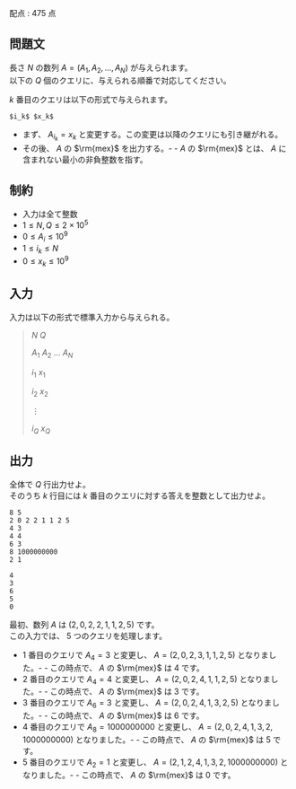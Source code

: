 配点 : $475$ 点

## 問題文

長さ $N$ の数列 $A=(A_1,A_2,\dots,A_N)$ が与えられます。<br>
以下の $Q$ 個のクエリに、与えられる順番で対応してください。

$k$ 番目のクエリは以下の形式で与えられます。

```plain
$i_k$ $x_k$
```

- まず、 $A_{i_k} = x_k$ と変更する。この変更は以降のクエリにも引き継がれる。
- その後、 $A$ の $\rm{mex}$ を出力する。-   - $A$ の $\rm{mex}$ とは、 $A$ に含まれない最小の非負整数を指す。

## 制約

- 入力は全て整数
- $1 \le N,Q \le 2 \times 10^5$
- $0 \le A_i \le 10^9$
- $1 \le i_k \le N$
- $0 \le x_k \le 10^9$

## 入力

入力は以下の形式で標準入力から与えられる。

> $N$ $Q$
> 
> $A_1$ $A_2$ $\dots$ $A_N$
> 
> $i_1$ $x_1$
> 
> $i_2$ $x_2$
> 
> $\vdots$
> 
> $i_Q$ $x_Q$

## 出力

全体で $Q$ 行出力せよ。<br>
そのうち $k$ 行目には $k$ 番目のクエリに対する答えを整数として出力せよ。

```input1
8 5
2 0 2 2 1 1 2 5
4 3
4 4
6 3
8 1000000000
2 1
```

```output1
4
3
6
5
0
```

最初、数列 $A$ は $(2,0,2,2,1,1,2,5)$ です。<br>
この入力では、 $5$ つのクエリを処理します。

- $1$ 番目のクエリで $A_4 = 3$ と変更し、 $A=(2,0,2,3,1,1,2,5)$ となりました。-   - この時点で、 $A$ の $\rm{mex}$ は $4$ です。
- $2$ 番目のクエリで $A_4 = 4$ と変更し、 $A=(2,0,2,4,1,1,2,5)$ となりました。-   - この時点で、 $A$ の $\rm{mex}$ は $3$ です。
- $3$ 番目のクエリで $A_6 = 3$ と変更し、 $A=(2,0,2,4,1,3,2,5)$ となりました。-   - この時点で、 $A$ の $\rm{mex}$ は $6$ です。
- $4$ 番目のクエリで $A_8 = 1000000000$ と変更し、 $A=(2,0,2,4,1,3,2,1000000000)$ となりました。-   - この時点で、 $A$ の $\rm{mex}$ は $5$ です。
- $5$ 番目のクエリで $A_2 = 1$ と変更し、 $A=(2,1,2,4,1,3,2,1000000000)$ となりました。-   - この時点で、 $A$ の $\rm{mex}$ は $0$ です。